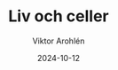 ---
title: Liv och celler
subject: BIOBIO1
date: 2024-10-12
exam: förhör
curriculum: GY11
class: NA24
author: Viktor Arohlén
assessment: poäng
type: kryssfrågor, kortsvar
tags: liv, celler, naturvetenskapligt arbetssätt, autotrof, heterotrof, eukaryot, prokaryot, morfologiskt perspektiv, organisk kemi
---